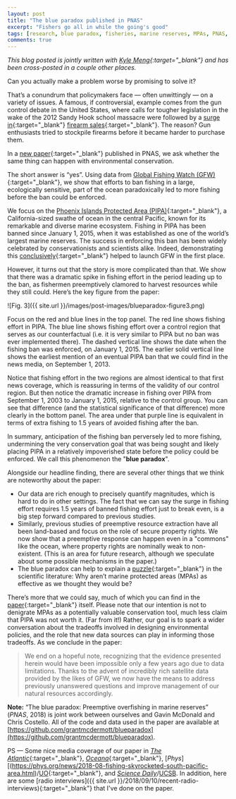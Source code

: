 ```yaml
---
layout: post
title: "The blue paradox published in PNAS"
excerpt: "Fishers go all in while the going's good"
tags: [research, blue paradox, fisheries, marine reserves, MPAs, PNAS, R, STATA, reproducibility]
comments: true
---
```


*This blog posted is jointly written with [Kyle Meng](http://www.kylemeng.com){:target="_blank"} and has been cross-posted in a couple other places.*

Can you actually make a problem worse by promising to solve it?

That’s a conundrum that policymakers face — often unwittingly — on a variety of issues. A famous, if controversial, example comes from the gun control debate in the United States, where calls for tougher legislation in the wake of the 2012 Sandy Hook school massacre were followed by a [surge in](http://science.sciencemag.org/content/358/6368/1324){:target="_blank"} [firearm sales](https://www.ft.com/content/9fb20eea-6407-11e3-b70d-00144feabdc0){:target="_blank"}. The reason? Gun enthusiasts tried to stockpile firearms before it became harder to purchase them.

In a [new paper](https://doi.org/10.1073/pnas.1802862115){:target="_blank"} published in PNAS, we ask whether the same thing can happen with environmental conservation.

The short answer is “yes”. Using data from [Global Fishing Watch (GFW)](http://globalfishingwatch.org/){:target="_blank"}, we show that efforts to ban fishing in a large, ecologically sensitive, part of the ocean paradoxically led to more fishing before the ban could be enforced.

We focus on the [Phoenix Islands Protected Area (PIPA)](https://en.wikipedia.org/wiki/Phoenix_Islands_Protected_Area){:target="_blank"}, a California-sized swathe of ocean in the central Pacific, known for its remarkable and diverse marine ecosystem. Fishing in PIPA has been banned since January 1, 2015, when it was established as one of the world’s largest marine reserves. The success in enforcing this ban has been widely celebrated by conservationists and scientists alike. Indeed, demonstrating this [conclusively](http://science.sciencemag.org/content/351/6278/1148){:target="_blank"} helped to launch GFW in the first place.

However, it turns out that the story is more complicated than that. We show that there was a dramatic spike in fishing effort in the period leading up to the ban, as fishermen preemptively clamored to harvest resources while they still could. Here’s the key figure from the paper:

![Fig. 3]({{ site.url }}/images/post-images/blueparadox-figure3.png)

Focus on the red and blue lines in the top panel. The red line shows fishing effort in PIPA. The blue line shows fishing effort over a control region that serves as our counterfactual (i.e. it is very similar to PIPA but no ban was ever implemented there). The dashed vertical line shows the date when the fishing ban was enforced, on January 1, 2015. The earlier solid vertical line shows the earliest mention of an eventual PIPA ban that we could find in the news media, on September 1, 2013.

Notice that fishing effort in the two regions are almost identical to that first news coverage, which is reassuring in terms of the validity of our control region. But then notice the dramatic increase in fishing over PIPA from September 1, 2003 to January 1, 2015, relative to the control group. You can see that difference (and the statistical significance of that difference) more clearly in the bottom panel. The area under that purple line is equivalent in terms of extra fishing to 1.5 years of avoided fishing after the ban.

In summary, anticipation of the fishing ban perversely led to more fishing, undermining the very conservation goal that was being sought and likely placing PIPA in a relatively impoverished state before the policy could be enforced. We call this phenomenon the "**blue paradox**".

Alongside our headline finding, there are several other things that we think are noteworthy about the paper:

- Our data are rich enough to precisely quantify magnitudes, which is hard to do in other settings. The fact that we can say the surge in fishing effort requires 1.5 years of banned fishing effort just to break even, is a big step forward compared to previous studies.
- Similarly, previous studies of preemptive resource extraction have all been land-based and focus on the role of secure property rights. We now show that a preemptive response can happen even in a "commons" like the ocean, where property rights are nominally weak to non-existent. (This is an area for future research, although we speculate about some possible mechanisms in the paper.)
- The blue paradox can help to explain a [puzzle](https://www.nature.com/news/ocean-conservation-uncertain-sanctuary-1.9568){:target="_blank"} in the scientific literature: Why aren’t marine protected areas (MPAs) as effective as we thought they would be?

There’s more that we could say, much of which you can find in the [paper](https://doi.org/10.1073/pnas.1802862115){:target="_blank"} itself. Please note that our intention is not to denigrate MPAs as a potentially valuable conservation tool, much less claim that PIPA was not worth it. (Far from it!) Rather, our goal is to spark a wider conversation about the tradeoffs involved in designing environmental policies, and the role that new data sources can play in informing those tradeoffs. As we conclude in the paper:

> We end on a hopeful note, recognizing that the evidence presented herein would have been impossible only a few years ago due to data limitations. Thanks to the advent of incredibly rich satellite data provided by the likes of GFW, we now have the means to address previously unanswered questions and improve management of our natural resources accordingly.

**Note:** “The blue paradox: Preemptive overfishing in marine reserves” (*PNAS*, 2018) is joint work between ourselves and Gavin McDonald and Chris Costello. All of the code and data used in the paper are available at [https://github.com/grantmcdermott/blueparadox](https://github.com/grantmcdermott/blueparadox).

PS — Some nice media coverage of our paper in [*The Atlantic*](https://www.theatlantic.com/science/archive/2018/08/ocean-protections-can-trigger-preemptive-fishing-frenzies/568747/){:target="_blank"}, [*Oceana*](https://oceana.org/blog/fishing-pressure-can-surge-marine-reserves-are-created-new-study-finds){:target="_blank"}, [*Phys*][(https://phys.org/news/2018-08-fishing-skyrocketed-south-pacific-area.html)/[UO](https://around.uoregon.edu/content/plans-marine-reserves-can-spark-overfishing-study-finds){:target="_blank"}, and [*Science Daily*](https://www.sciencedaily.com/releases/2018/08/180827180749.htm)/[UCSB](http://www.news.ucsb.edu/2018/019155/blue-paradox). In addition, here are some [radio interviews]({{ site.url }}/2018/09/10/recent-radio-interviews){:target="_blank"} that I've done on the paper.
